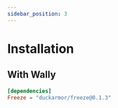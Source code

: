 ```yaml
---
sidebar_position: 3
---
```


# Installation

## With Wally

```toml
[dependencies]
Freeze = "duckarmor/freeze@0.1.3"
```
